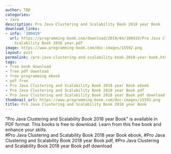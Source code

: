 ```yaml
---
author: TBD
categories:
- Java
description: Pro Java Clustering and Scalability Book 2018 year Book
download_links:
- info: '100419'
  url: https://programming-book.com/download/2019/04/100419/Pro Java Clustering and
    Scalability Book 2018 year.pdf
image: https://www.programming-book.com/doc-images/15592.png
layout: post
permalink: /pro-java-clustering-and-scalability-book-2018-year-book.html
tags:
- free book download
- free pdf download
- free programming ebook
- pdf free
- Pro Java Clustering and Scalability Book 2018 year Book ebook
- Pro Java Clustering and Scalability Book 2018 year Book pdf
- Pro Java Clustering and Scalability Book 2018 year Book pdf download
thumbnail_url: https://www.programming-book.com/doc-images/15592.png
title: Pro Java Clustering and Scalability Book 2018 year Book
---
```


 
<div class="item-desc text-justify">
  "Pro Java Clustering and Scalability Book 2018 year Book" is available in PDF format. This books is free to download. Learn from this free book and enhance your skills.
  <br>
  #Pro Java Clustering and Scalability Book 2018 year Book ebook, #Pro Java Clustering and Scalability Book 2018 year Book pdf, #Pro Java Clustering and Scalability Book 2018 year Book pdf download
</div>